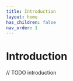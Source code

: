 ```yaml
---
title: Introduction
layout: home
has_children: false
nav_order: 1
---
```


# Introduction
// TODO introduction